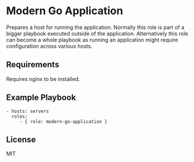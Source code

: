 Modern Go Application
=====================

Prepares a host for running the application.
Normally this role is part of a bigger playbook executed outside of the application.
Alternatively this role can become a whole playbook as running an application might require configuration
across various hosts.

Requirements
------------

Requires nginx to be installed.

Example Playbook
----------------

    - hosts: servers
      roles:
         - { role: modern-go-application }

License
-------

MIT
